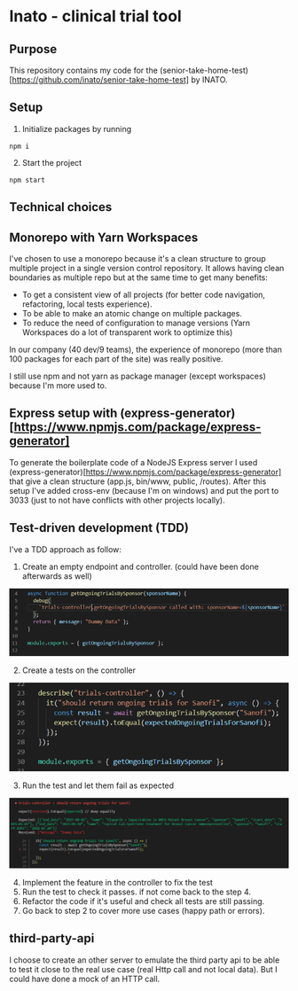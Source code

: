 # Inato - clinical trial tool

## Purpose

This repository contains my code for the (senior-take-home-test)[https://github.com/inato/senior-take-home-test] by INATO.

## Setup

1. Initialize packages by running

```
npm i
```

2. Start the project

```
npm start
```

## Technical choices

## Monorepo with Yarn Workspaces

I've chosen to use a monorepo because it's a clean structure to group multiple project in a single version control repository. It allows having clean boundaries as multiple repo but at the same time to get many benefits:

- To get a consistent view of all projects (for better code navigation, refactoring, local tests experience).
- To be able to make an atomic change on multiple packages.
- To reduce the need of configuration to manage versions (Yarn Workspaces do a lot of transparent work to optimize this)

In our company (40 dev/9 teams), the experience of monorepo (more than 100 packages for each part of the site) was really positive.

I still use npm and not yarn as package manager (except workspaces) because I'm more used to.

## Express setup with (express-generator)[https://www.npmjs.com/package/express-generator]

To generate the boilerplate code of a NodeJS Express server I used (express-generator)[https://www.npmjs.com/package/express-generator] that give a clean structure (app.js, bin/www, public, /routes). After this setup I've added cross-env (because I'm on windows) and put the port to 3033 (just to not have conflicts with other projects locally).

## Test-driven development (TDD)

I've a TDD approach as follow:

1. Create an empty endpoint and controller. (could have been done afterwards as well)

![dummy controller](doc-resources/dummy-controller.png)

2. Create a tests on the controller

![controller tests](doc-resources/controller-tests.png)

3. Run the test and let them fail as expected

![Failing test](doc-resources/failing-test.png)

4. Implement the feature in the controller to fix the test
5. Run the test to check it passes. if not come back to the step 4.
6. Refactor the code if it's useful and check all tests are still passing.
7. Go back to step 2 to cover more use cases (happy path or errors).

## third-party-api

I choose to create an other server to emulate the third party api to be able to test it close to the real use case (real Http call and not local data). But I could have done a mock of an HTTP call.
